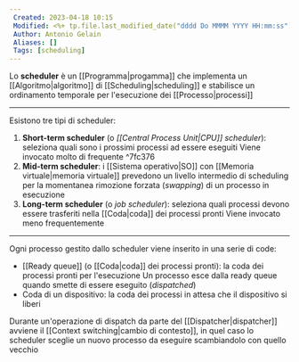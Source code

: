 ```yaml
---
 Created: 2023-04-18 10:15
 Modified: <%+ tp.file.last_modified_date("dddd Do MMMM YYYY HH:mm:ss") %>
 Author: Antonio Gelain
 Aliases: []
 Tags: [scheduling]
---
```


Lo **scheduler** è un [[Programma|progamma]] che implementa un [[Algoritmo|algoritmo]] di [[Scheduling|scheduling]] e stabilisce un ordinamento temporale per l'esecuzione dei [[Processo|processi]]

---

Esistono tre tipi di scheduler:
1. **Short-term scheduler** (o *[[Central Process Unit|CPU]] scheduler*): seleziona quali sono i prossimi processi ad essere eseguiti
   Viene invocato molto di frequente ^7fc376
2. **Mid-term scheduler**: i [[Sistema operativo|SO]] con [[Memoria virtuale|memoria virtuale]] prevedono un livello intermedio di scheduling per la momentanea rimozione forzata (*swapping*) di un processo in esecuzione
3. **Long-term scheduler** (o *job scheduler*): seleziona quali processi devono essere trasferiti nella [[Coda|coda]] dei processi pronti
   Viene invocato meno frequentemente

---

Ogni processo gestito dallo scheduler viene inserito in una serie di code:
- [[Ready queue]] (o [[Coda|coda]] dei processi pronti): la coda dei processi pronti per l'esecuzione
  Un processo esce dalla ready queue quando smette di essere eseguito (*dispatched*)
- Coda di un dispositivo: la coda dei processi in attesa che il dispositivo si liberi

Durante un'operazione di dispatch da parte del [[Dispatcher|dispatcher]] avviene il [[Context switching|cambio di contesto]], in quel caso lo scheduler sceglie un nuovo processo da eseguire scambiandolo con quello vecchio